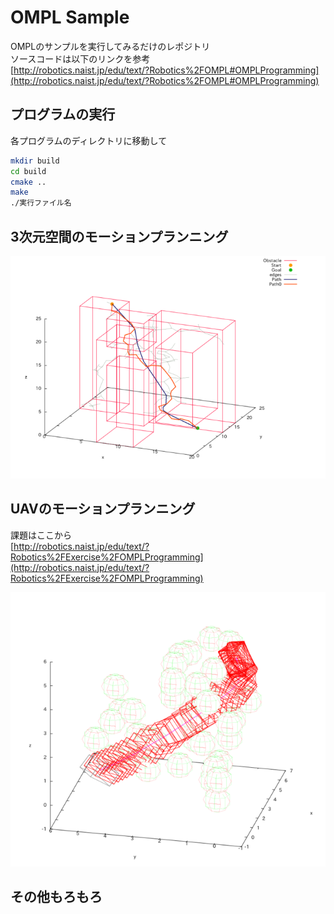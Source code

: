# OMPL Sample
OMPLのサンプルを実行してみるだけのレポジトリ  
ソースコードは以下のリンクを参考  
[http://robotics.naist.jp/edu/text/?Robotics%2FOMPL#OMPLProgramming](http://robotics.naist.jp/edu/text/?Robotics%2FOMPL#OMPLProgramming)

## プログラムの実行
各プログラムのディレクトリに移動して

```bash
mkdir build
cd build
cmake ..
make
./実行ファイル名
```

## 3次元空間のモーションプランニング
![img/3Dmp.png](./img/3Dmp.png)

## UAVのモーションプランニング
課題はここから  
[http://robotics.naist.jp/edu/text/?Robotics%2FExercise%2FOMPLProgramming](http://robotics.naist.jp/edu/text/?Robotics%2FExercise%2FOMPLProgramming)  

![img/UAV.png](./img/UAV.png)

## その他もろもろ
